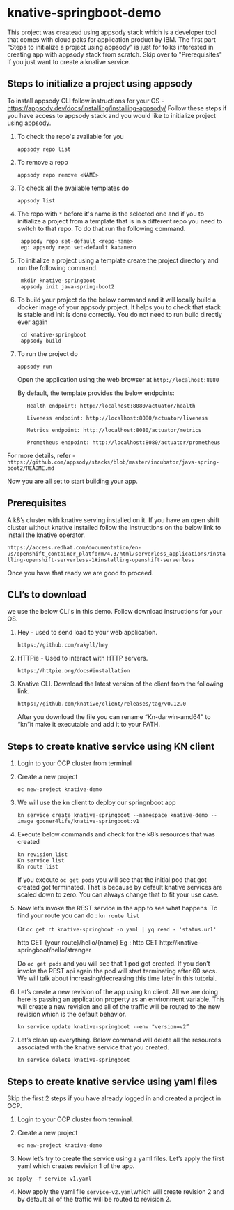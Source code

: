 # knative-springboot-demo

This project was createad using appsody stack which is a developer tool that comes with cloud paks for application product by IBM. The first part "Steps to initialize a project using appsody" is just for folks interested in creating app with appsody stack from scratch. Skip over to "Prerequisites" if you just want to create a knative service. 

## Steps to initialize a project using appsody 

To install appsody CLI follow instructions for your OS - https://appsody.dev/docs/installing/installing-appsody/
Follow these steps if you have access to appsody stack and you would like to initialize project using appsody.

1. To check the repo's available for you 
   
   `appsody repo list`

2. To remove a repo 
   
   `appsody repo remove <NAME>`

3. To check all the available templates do  

   `appsody list`
    
4. The repo with `*` before it's name is the selected one and if you to initialize a project from a template that is in a   different repo you need to switch to that repo. To do that run the following command. 
   
   ```
    appsody repo set-default <repo-name>
    eg: appsody repo set-default kabanero
   ```
   
5. To initialize a project using a template create the project directory and run the following command.
   
   ```
    mkdir knative-springboot
    appsody init java-spring-boot2 
   ```
6. To build your project do the below command and it will locally build a docker image of your appsody project. It helps you to check that stack is stable and init is done correctly. You do not need to run build directly ever again

   ```
    cd knative-springboot
    appsody build
   ```
7. To run the project do
   
   `appsody run`

   Open the application using the web browser at `http://localhost:8080`

   By default, the template provides the below endpoints:
     ```
        Health endpoint: http://localhost:8080/actuator/health

        Liveness endpoint: http://localhost:8080/actuator/liveness

        Metrics endpoint: http://localhost:8080/actuator/metrics

        Prometheus endpoint: http://localhost:8080/actuator/prometheus
     ```

For more details, refer - `https://github.com/appsody/stacks/blob/master/incubator/java-spring-boot2/README.md`

Now you are all set to start building your app. 

## Prerequisites

A k8’s cluster with knative serving installed on it. If you have an open shift cluster without knative installed follow the instructions on the below link to install the knative operator.

`https://access.redhat.com/documentation/en-us/openshift_container_platform/4.3/html/serverless_applications/installing-openshift-serverless-1#installing-openshift-serverless`

Once you have that ready we are good to proceed. 

## CLI’s to download 

we use the below CLI's in this demo. Follow download instructions for your OS. 

1. Hey  -  used to send load to your web application. 

   `https://github.com/rakyll/hey`
2. HTTPie - Used to interact with HTTP servers. 

   `https://httpie.org/docs#installation`
3. Knative CLI. 
   Download the latest version of the client from the following link.
   
   `https://github.com/knative/client/releases/tag/v0.12.0`
    
    After you download the file you can rename “Kn-darwin-amd64” to “kn”it make it executable and add it to your PATH.

## Steps to create knative service using KN client 

1. Login to your OCP cluster from terminal
2. Create a new project 
   
   `oc new-project knative-demo`
3. We will use the kn client to deploy our springnboot app
   
   `kn service create knative-springboot --namespace knative-demo --image gooner4life/knative-springboot:v1`
4. Execute below commands and check for the k8’s resources that was created 
   ``` 
   kn revision list 
   Kn service list 
   Kn route list
   ```
   If you execute `oc get pods` you will see that the initial pod that got created got terminated. That is because by default knative services are scaled down to zero. You can always change that to fit your use case. 
5. Now let’s invoke the REST service in the app to see what happens.
   To find your route you can do : `kn route list`
   
   Or  `oc get rt knative-springboot -o yaml | yq read - 'status.url'`

   http GET {your route}/hello/{name}
   Eg : http GET http://knative-springboot/hello/stranger

   Do `oc get pods` and you will see that 1 pod got created. If you don’t invoke the REST api again the pod will start terminating after 60 secs. We will talk about increasing/decreasing this time later in this tutorial.  

6. Let’s create a new revision of the app using kn client. All we are doing here is passing an application property as an environment variable. This will create a new revision and all of the traffic will be routed to the new revision which is the default behavior. 
  
   `kn service update knative-springboot --env "version=v2”`
   
 7. Let’s clean up everything. Below command will delete all the resources associated with the knative service that you created.

    `kn service delete knative-springboot` 
    
## Steps to create knative service using yaml files

Skip the first 2 steps if you have already logged in and created a project in OCP.

1. Login to your OCP cluster from terminal. 
2. Create a new project 
   
   `oc new-project knative-demo`

3. Now let’s try to create the service using a yaml files. Let’s apply the first yaml which creates revision 1 of the app.
   
  `oc apply -f service-v1.yaml`

4. Now apply the yaml file `service-v2.yaml`which will create revision 2 and by default all of the traffic will be routed to revision 2.
